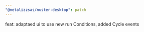 ```yaml
---
"@metalizzsas/nuster-desktop": patch
---
```


feat: adaptaed ui to use new run Conditions, added Cycle events

